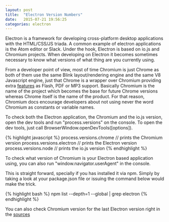 ```yaml
---
layout: post
title:  "Electron Version Numbers"
date:   2015-07-21 19:56:25
categories: electron
---
```


Electron is a framework for developing cross-platform desktop applications with the HTML/CSS/JS triada. A common example of electron applications is the Atom editor or Slack. Under the hook, Electron is based on io.js and Chromium projects. When developing on Electron it becomes sometimes necessary to know what versions of what thing are you currently using.

From a developer point of view, most of time Chromium is just Chrome as both of them use the same Blink layout/rendering engine and the same V8 Javascript engine, just that Chrome is a wrapper over Chromium providing extra [features](https://code.google.com/p/chromium/wiki/ChromiumBrowserVsGoogleChrome) as Flash, PDF or MP3 support. Basically Chromium is the name of the project which becomes the base for future Chrome versions whereas Chrome itself is the name of the product. For that reason, Chromium docs encourage developers about not using never the word Chromium as constants or variable names. 

To check both the Electron application, the Chromium and the io.js version, open the dev tools and run "process.versions" on the console. To open the dev tools, just call BrowserWindow.openDevTools([options]).

{% highlight javascript %}
process.versions.chrome // prints the Chromium version
process.versions.electron // prints the Electron version
process.versions.node // prints the io.js version
{% endhighlight %}

To check what version of Chromium is your Electron based application using, you can also run "window.navigator.userAgent" in the console.

This is straight forward, specially if you has installed it via npm. Simply by taking a look at your package.json file or issuing the command below would make the trick.

{% highlight bash %}
npm list --depth=1 --global | grep electron
{% endhighlight %}

You can also check Chromium version for the last Electron version right in the [sources](https://github.com/atom/electron/blob/master/atom/common/chrome_version.h)